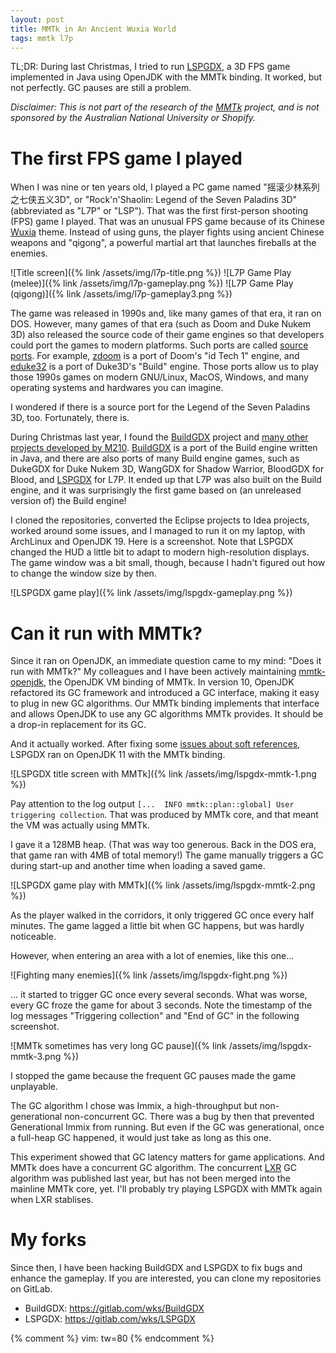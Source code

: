 ```yaml
---
layout: post
title: MMTk in An Ancient Wuxia World
tags: mmtk l7p
---
```


TL;DR: During last Christmas, I tried to run [LSPGDX], a 3D FPS game implemented
in Java using OpenJDK with the MMTk binding.  It worked, but not perfectly.  GC
pauses are still a problem.

*Disclaimer: This is not part of the research of the [MMTk] project, and is not
sponsored by the Australian National University or Shopify.*

[MMTk]: https://www.mmtk.io/

# The first FPS game I played

When I was nine or ten years old, I played a PC game named
"摇滚少林系列之七侠五义3D", or "Rock'n'Shaolin: Legend of the Seven Paladins 3D"
(abbreviated as "L7P" or "LSP").  That was the first first-person shooting (FPS)
game I played.  That was an unusual FPS game because of its Chinese [Wuxia]
theme.  Instead of using guns, the player fights using ancient Chinese weapons
and "qigong", a powerful martial art that launches fireballs at the enemies.

[Wuxia]: https://en.wikipedia.org/wiki/Wuxia

![Title screen]({% link /assets/img/l7p-title.png %})
![L7P Game Play (melee)]({% link /assets/img/l7p-gameplay.png %})
![L7P Game Play (qigong)]({% link /assets/img/l7p-gameplay3.png %})

The game was released in 1990s and, like many games of that era, it ran on DOS.
However, many games of that era (such as Doom and Duke Nukem 3D) also released
the source code of their game engines so that developers could port the games to
modern platforms.  Such ports are called [source ports][source port].  For
example, [zdoom] is a port of Doom's "id Tech 1" engine, and [eduke32] is a port
of Duke3D's "Build" engine.  Those ports allow us to play those 1990s games on
modern GNU/Linux, MacOS, Windows, and many operating systems and hardwares you
can imagine.

[source port]: https://en.wikipedia.org/wiki/Source_port
[zdoom]: https://www.zdoom.org/index
[eduke32]: https://www.eduke32.com/

I wondered if there is a source port for the Legend of the Seven Paladins 3D,
too.  Fortunately, there is.

During Christmas last year, I found the [BuildGDX] project and [many other
projects developed by M210][m210-projects].  [BuildGDX] is a port of the Build
engine written in Java, and there are also ports of many Build engine games,
such as DukeGDX for Duke Nukem 3D, WangGDX for Shadow Warrior, BloodGDX for
Blood, and [LSPGDX] for L7P.  It ended up that L7P was also built on the Build
engine, and it was surprisingly the first game based on (an unreleased version
of) the Build engine!

[BuildGDX]: https://gitlab.com/m210/BuildGDX
[LSPGDX]: https://gitlab.com/m210/LSPGDX
[m210-projects]: https://m210.duke4.net/

I cloned the repositories, converted the Eclipse projects to Idea projects,
worked around some issues, and I managed to run it on my laptop, with ArchLinux
and OpenJDK 19.  Here is a screenshot.  Note that LSPGDX changed the HUD a
little bit to adapt to modern high-resolution displays.  The game window was a
bit small, though, because I hadn't figured out how to change the window size by
then.

![LSPGDX game play]({% link /assets/img/lspgdx-gameplay.png %})

# Can it run with MMTk?

Since it ran on OpenJDK, an immediate question came to my mind: "Does it run
with MMTk?"  My colleagues and I have been actively maintaining [mmtk-openjdk],
the OpenJDK VM binding of MMTk.  In version 10, OpenJDK refactored its GC
framework and introduced a GC interface, making it easy to plug in new GC
algorithms.  Our MMTk binding implements that interface and allows OpenJDK to
use any GC algorithms MMTk provides.  It should be a drop-in replacement for its
GC.

[mmtk-openjdk]: https://github.com/mmtk/mmtk-openjdk/

And it actually worked.  After fixing some [issues about soft
references][mmtk-openjdk-pr191], LSPGDX ran on OpenJDK 11 with the MMTk
binding.

[mmtk-openjdk-pr191]: https://github.com/mmtk/mmtk-openjdk/pull/191

![LSPGDX title screen with MMTk]({% link /assets/img/lspgdx-mmtk-1.png %})

Pay attention to the log output `[...  INFO mmtk::plan::global] User triggering
collection`. That was produced by MMTk core, and that meant the VM was actually
using MMTk.

I gave it a 128MB heap.  (That was way too generous.  Back in the DOS era, that
game ran with 4MB of total memory!)  The game manually triggers a GC during
start-up and another time when loading a saved game.

![LSPGDX game play with MMTk]({% link /assets/img/lspgdx-mmtk-2.png %})

As the player walked in the corridors, it only triggered GC once every half
minutes.  The game lagged a little bit when GC happens, but was hardly
noticeable.

However, when entering an area with a lot of enemies, like this one...

![Fighting many enemies]({% link /assets/img/lspgdx-fight.png %})

... it started to trigger GC once every several seconds.  What was worse, every
GC froze the game for about 3 seconds.  Note the timestamp of the log messages
"Triggering collection" and "End of GC" in the following screenshot.

![MMTk sometimes has very long GC pause]({% link /assets/img/lspgdx-mmtk-3.png %})

I stopped the game because the frequent GC pauses made the game unplayable.

The GC algorithm I chose was Immix, a high-throughput but non-generational
non-concurrent GC. There was a bug by then that prevented Generational Immix
from running.  But even if the GC was generational, once a full-heap GC
happened, it would just take as long as this one.

This experiment showed that GC latency matters for game applications.  And MMTk
does have a concurrent GC algorithm.  The concurrent [LXR] GC algorithm was
published last year, but has not been merged into the mainline MMTk core, yet.
I'll probably try playing LSPGDX with MMTk again when LXR stablises.

[LXR]: https://users.cecs.anu.edu.au/~steveb/pubs/papers/lxr-pldi-2022.pdf

# My forks

Since then, I have been hacking BuildGDX and LSPGDX to fix bugs and enhance the
gameplay.  If you are interested, you can clone my repositories on GitLab.

-   BuildGDX: <https://gitlab.com/wks/BuildGDX>
-   LSPGDX: <https://gitlab.com/wks/LSPGDX>

{% comment %}
vim: tw=80
{% endcomment %}
